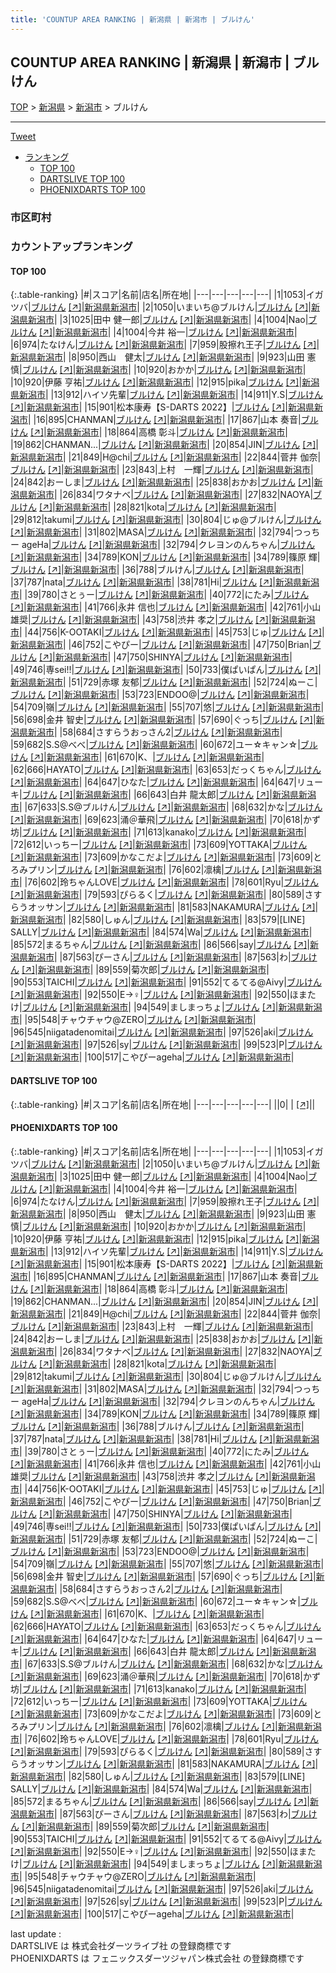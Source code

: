 ```yaml
---
title: 'COUNTUP AREA RANKING | 新潟県 | 新潟市 | ブルけん'
---
```

## COUNTUP AREA RANKING | 新潟県 | 新潟市 | ブルけん

[TOP](/darts/rank/) > [新潟県](/darts/rank/新潟県/) > [新潟市](/darts/rank/新潟県/新潟市/) > ブルけん

___

<a href="https://twitter.com/share?ref_src=twsrc%5Etfw" data-text="COUNTUP AREA RANKING | 新潟県新潟市ブルけん" class="twitter-share-button" data-hashtags="DARTSLIVE,PHOENIXDARTS,darts,ダーツ" data-show-count="false">Tweet</a>

* [ランキング](#カウントアップランキング)
    * [TOP 100](#top-100)
    * [DARTSLIVE TOP 100](#dartslive-top-100)
    * [PHOENIXDARTS TOP 100](#phoenixdarts-top-100)

### 市区町村

<ul>

</ul>

### カウントアップランキング

#### TOP 100



{:.table-ranking}
|#|スコア|名前|店名|所在地|
|---|---|---|---|---|
|1|1053|<span class="rank-name-pd">イガ ツバ</span>|<a href="/darts/rank/shops/77237.html">ブルけん</a> <a href="https://vs.phoenixdarts.com/jp/shop/shopDetailInfo/s_77237?s_seq=77237">[↗]</a>|<a href="/darts/rank/新潟県/新潟市">新潟県新潟市</a>|
|2|1050|<span class="rank-name-pd">いまいち@ブルけん</span>|<a href="/darts/rank/shops/77237.html">ブルけん</a> <a href="https://vs.phoenixdarts.com/jp/shop/shopDetailInfo/s_77237?s_seq=77237">[↗]</a>|<a href="/darts/rank/新潟県/新潟市">新潟県新潟市</a>|
|3|1025|<span class="rank-name-pd">田中 健一郎</span>|<a href="/darts/rank/shops/77237.html">ブルけん</a> <a href="https://vs.phoenixdarts.com/jp/shop/shopDetailInfo/s_77237?s_seq=77237">[↗]</a>|<a href="/darts/rank/新潟県/新潟市">新潟県新潟市</a>|
|4|1004|<span class="rank-name-pd">Nao</span>|<a href="/darts/rank/shops/77237.html">ブルけん</a> <a href="https://vs.phoenixdarts.com/jp/shop/shopDetailInfo/s_77237?s_seq=77237">[↗]</a>|<a href="/darts/rank/新潟県/新潟市">新潟県新潟市</a>|
|4|1004|<span class="rank-name-pd">今井 裕一</span>|<a href="/darts/rank/shops/77237.html">ブルけん</a> <a href="https://vs.phoenixdarts.com/jp/shop/shopDetailInfo/s_77237?s_seq=77237">[↗]</a>|<a href="/darts/rank/新潟県/新潟市">新潟県新潟市</a>|
|6|974|<span class="rank-name-pd">たなけん</span>|<a href="/darts/rank/shops/77237.html">ブルけん</a> <a href="https://vs.phoenixdarts.com/jp/shop/shopDetailInfo/s_77237?s_seq=77237">[↗]</a>|<a href="/darts/rank/新潟県/新潟市">新潟県新潟市</a>|
|7|959|<span class="rank-name-pd">股擦れ王子</span>|<a href="/darts/rank/shops/77237.html">ブルけん</a> <a href="https://vs.phoenixdarts.com/jp/shop/shopDetailInfo/s_77237?s_seq=77237">[↗]</a>|<a href="/darts/rank/新潟県/新潟市">新潟県新潟市</a>|
|8|950|<span class="rank-name-pd">西山　健太</span>|<a href="/darts/rank/shops/77237.html">ブルけん</a> <a href="https://vs.phoenixdarts.com/jp/shop/shopDetailInfo/s_77237?s_seq=77237">[↗]</a>|<a href="/darts/rank/新潟県/新潟市">新潟県新潟市</a>|
|9|923|<span class="rank-name-pd">山田 憲慎</span>|<a href="/darts/rank/shops/77237.html">ブルけん</a> <a href="https://vs.phoenixdarts.com/jp/shop/shopDetailInfo/s_77237?s_seq=77237">[↗]</a>|<a href="/darts/rank/新潟県/新潟市">新潟県新潟市</a>|
|10|920|<span class="rank-name-pd">おかか</span>|<a href="/darts/rank/shops/77237.html">ブルけん</a> <a href="https://vs.phoenixdarts.com/jp/shop/shopDetailInfo/s_77237?s_seq=77237">[↗]</a>|<a href="/darts/rank/新潟県/新潟市">新潟県新潟市</a>|
|10|920|<span class="rank-name-pd">伊藤 亨祐</span>|<a href="/darts/rank/shops/77237.html">ブルけん</a> <a href="https://vs.phoenixdarts.com/jp/shop/shopDetailInfo/s_77237?s_seq=77237">[↗]</a>|<a href="/darts/rank/新潟県/新潟市">新潟県新潟市</a>|
|12|915|<span class="rank-name-pd">pika</span>|<a href="/darts/rank/shops/77237.html">ブルけん</a> <a href="https://vs.phoenixdarts.com/jp/shop/shopDetailInfo/s_77237?s_seq=77237">[↗]</a>|<a href="/darts/rank/新潟県/新潟市">新潟県新潟市</a>|
|13|912|<span class="rank-name-pd">ハイソ先輩</span>|<a href="/darts/rank/shops/77237.html">ブルけん</a> <a href="https://vs.phoenixdarts.com/jp/shop/shopDetailInfo/s_77237?s_seq=77237">[↗]</a>|<a href="/darts/rank/新潟県/新潟市">新潟県新潟市</a>|
|14|911|<span class="rank-name-pd">Y.S</span>|<a href="/darts/rank/shops/77237.html">ブルけん</a> <a href="https://vs.phoenixdarts.com/jp/shop/shopDetailInfo/s_77237?s_seq=77237">[↗]</a>|<a href="/darts/rank/新潟県/新潟市">新潟県新潟市</a>|
|15|901|<span class="rank-name-pd">松本康寿【S-DARTS 2022】</span>|<a href="/darts/rank/shops/77237.html">ブルけん</a> <a href="https://vs.phoenixdarts.com/jp/shop/shopDetailInfo/s_77237?s_seq=77237">[↗]</a>|<a href="/darts/rank/新潟県/新潟市">新潟県新潟市</a>|
|16|895|<span class="rank-name-pd">CHANMAN</span>|<a href="/darts/rank/shops/77237.html">ブルけん</a> <a href="https://vs.phoenixdarts.com/jp/shop/shopDetailInfo/s_77237?s_seq=77237">[↗]</a>|<a href="/darts/rank/新潟県/新潟市">新潟県新潟市</a>|
|17|867|<span class="rank-name-pd"><span class="pro-icon-pd"></span>山本 奏音</span>|<a href="/darts/rank/shops/77237.html">ブルけん</a> <a href="https://vs.phoenixdarts.com/jp/shop/shopDetailInfo/s_77237?s_seq=77237">[↗]</a>|<a href="/darts/rank/新潟県/新潟市">新潟県新潟市</a>|
|18|864|<span class="rank-name-pd"><span class="pro-icon-pd"></span>高橋 彰斗</span>|<a href="/darts/rank/shops/77237.html">ブルけん</a> <a href="https://vs.phoenixdarts.com/jp/shop/shopDetailInfo/s_77237?s_seq=77237">[↗]</a>|<a href="/darts/rank/新潟県/新潟市">新潟県新潟市</a>|
|19|862|<span class="rank-name-pd">CHANMAN...</span>|<a href="/darts/rank/shops/77237.html">ブルけん</a> <a href="https://vs.phoenixdarts.com/jp/shop/shopDetailInfo/s_77237?s_seq=77237">[↗]</a>|<a href="/darts/rank/新潟県/新潟市">新潟県新潟市</a>|
|20|854|<span class="rank-name-pd">JIN</span>|<a href="/darts/rank/shops/77237.html">ブルけん</a> <a href="https://vs.phoenixdarts.com/jp/shop/shopDetailInfo/s_77237?s_seq=77237">[↗]</a>|<a href="/darts/rank/新潟県/新潟市">新潟県新潟市</a>|
|21|849|<span class="rank-name-pd">H@chi</span>|<a href="/darts/rank/shops/77237.html">ブルけん</a> <a href="https://vs.phoenixdarts.com/jp/shop/shopDetailInfo/s_77237?s_seq=77237">[↗]</a>|<a href="/darts/rank/新潟県/新潟市">新潟県新潟市</a>|
|22|844|<span class="rank-name-pd"><span class="pro-icon-pd"></span>菅井 伽奈</span>|<a href="/darts/rank/shops/77237.html">ブルけん</a> <a href="https://vs.phoenixdarts.com/jp/shop/shopDetailInfo/s_77237?s_seq=77237">[↗]</a>|<a href="/darts/rank/新潟県/新潟市">新潟県新潟市</a>|
|23|843|<span class="rank-name-pd">上村　一輝</span>|<a href="/darts/rank/shops/77237.html">ブルけん</a> <a href="https://vs.phoenixdarts.com/jp/shop/shopDetailInfo/s_77237?s_seq=77237">[↗]</a>|<a href="/darts/rank/新潟県/新潟市">新潟県新潟市</a>|
|24|842|<span class="rank-name-pd">おーしま</span>|<a href="/darts/rank/shops/77237.html">ブルけん</a> <a href="https://vs.phoenixdarts.com/jp/shop/shopDetailInfo/s_77237?s_seq=77237">[↗]</a>|<a href="/darts/rank/新潟県/新潟市">新潟県新潟市</a>|
|25|838|<span class="rank-name-pd">おかお</span>|<a href="/darts/rank/shops/77237.html">ブルけん</a> <a href="https://vs.phoenixdarts.com/jp/shop/shopDetailInfo/s_77237?s_seq=77237">[↗]</a>|<a href="/darts/rank/新潟県/新潟市">新潟県新潟市</a>|
|26|834|<span class="rank-name-pd">ワタナベ</span>|<a href="/darts/rank/shops/77237.html">ブルけん</a> <a href="https://vs.phoenixdarts.com/jp/shop/shopDetailInfo/s_77237?s_seq=77237">[↗]</a>|<a href="/darts/rank/新潟県/新潟市">新潟県新潟市</a>|
|27|832|<span class="rank-name-pd">NAOYA</span>|<a href="/darts/rank/shops/77237.html">ブルけん</a> <a href="https://vs.phoenixdarts.com/jp/shop/shopDetailInfo/s_77237?s_seq=77237">[↗]</a>|<a href="/darts/rank/新潟県/新潟市">新潟県新潟市</a>|
|28|821|<span class="rank-name-pd">kota</span>|<a href="/darts/rank/shops/77237.html">ブルけん</a> <a href="https://vs.phoenixdarts.com/jp/shop/shopDetailInfo/s_77237?s_seq=77237">[↗]</a>|<a href="/darts/rank/新潟県/新潟市">新潟県新潟市</a>|
|29|812|<span class="rank-name-pd">takumi</span>|<a href="/darts/rank/shops/77237.html">ブルけん</a> <a href="https://vs.phoenixdarts.com/jp/shop/shopDetailInfo/s_77237?s_seq=77237">[↗]</a>|<a href="/darts/rank/新潟県/新潟市">新潟県新潟市</a>|
|30|804|<span class="rank-name-pd">じゅ@ブルけん</span>|<a href="/darts/rank/shops/77237.html">ブルけん</a> <a href="https://vs.phoenixdarts.com/jp/shop/shopDetailInfo/s_77237?s_seq=77237">[↗]</a>|<a href="/darts/rank/新潟県/新潟市">新潟県新潟市</a>|
|31|802|<span class="rank-name-pd">MASA</span>|<a href="/darts/rank/shops/77237.html">ブルけん</a> <a href="https://vs.phoenixdarts.com/jp/shop/shopDetailInfo/s_77237?s_seq=77237">[↗]</a>|<a href="/darts/rank/新潟県/新潟市">新潟県新潟市</a>|
|32|794|<span class="rank-name-pd">つっちー ageHa</span>|<a href="/darts/rank/shops/77237.html">ブルけん</a> <a href="https://vs.phoenixdarts.com/jp/shop/shopDetailInfo/s_77237?s_seq=77237">[↗]</a>|<a href="/darts/rank/新潟県/新潟市">新潟県新潟市</a>|
|32|794|<span class="rank-name-pd">クレヨンのんちゃん</span>|<a href="/darts/rank/shops/77237.html">ブルけん</a> <a href="https://vs.phoenixdarts.com/jp/shop/shopDetailInfo/s_77237?s_seq=77237">[↗]</a>|<a href="/darts/rank/新潟県/新潟市">新潟県新潟市</a>|
|34|789|<span class="rank-name-pd">KON</span>|<a href="/darts/rank/shops/77237.html">ブルけん</a> <a href="https://vs.phoenixdarts.com/jp/shop/shopDetailInfo/s_77237?s_seq=77237">[↗]</a>|<a href="/darts/rank/新潟県/新潟市">新潟県新潟市</a>|
|34|789|<span class="rank-name-pd"><span class="pro-icon-pd"></span>篠原 輝</span>|<a href="/darts/rank/shops/77237.html">ブルけん</a> <a href="https://vs.phoenixdarts.com/jp/shop/shopDetailInfo/s_77237?s_seq=77237">[↗]</a>|<a href="/darts/rank/新潟県/新潟市">新潟県新潟市</a>|
|36|788|<span class="rank-name-pd">ブルけん</span>|<a href="/darts/rank/shops/77237.html">ブルけん</a> <a href="https://vs.phoenixdarts.com/jp/shop/shopDetailInfo/s_77237?s_seq=77237">[↗]</a>|<a href="/darts/rank/新潟県/新潟市">新潟県新潟市</a>|
|37|787|<span class="rank-name-pd">nata</span>|<a href="/darts/rank/shops/77237.html">ブルけん</a> <a href="https://vs.phoenixdarts.com/jp/shop/shopDetailInfo/s_77237?s_seq=77237">[↗]</a>|<a href="/darts/rank/新潟県/新潟市">新潟県新潟市</a>|
|38|781|<span class="rank-name-pd">Hi</span>|<a href="/darts/rank/shops/77237.html">ブルけん</a> <a href="https://vs.phoenixdarts.com/jp/shop/shopDetailInfo/s_77237?s_seq=77237">[↗]</a>|<a href="/darts/rank/新潟県/新潟市">新潟県新潟市</a>|
|39|780|<span class="rank-name-pd">さとぅー</span>|<a href="/darts/rank/shops/77237.html">ブルけん</a> <a href="https://vs.phoenixdarts.com/jp/shop/shopDetailInfo/s_77237?s_seq=77237">[↗]</a>|<a href="/darts/rank/新潟県/新潟市">新潟県新潟市</a>|
|40|772|<span class="rank-name-pd">にたみ</span>|<a href="/darts/rank/shops/77237.html">ブルけん</a> <a href="https://vs.phoenixdarts.com/jp/shop/shopDetailInfo/s_77237?s_seq=77237">[↗]</a>|<a href="/darts/rank/新潟県/新潟市">新潟県新潟市</a>|
|41|766|<span class="rank-name-pd">永井 信也</span>|<a href="/darts/rank/shops/77237.html">ブルけん</a> <a href="https://vs.phoenixdarts.com/jp/shop/shopDetailInfo/s_77237?s_seq=77237">[↗]</a>|<a href="/darts/rank/新潟県/新潟市">新潟県新潟市</a>|
|42|761|<span class="rank-name-pd">小山 雄奨</span>|<a href="/darts/rank/shops/77237.html">ブルけん</a> <a href="https://vs.phoenixdarts.com/jp/shop/shopDetailInfo/s_77237?s_seq=77237">[↗]</a>|<a href="/darts/rank/新潟県/新潟市">新潟県新潟市</a>|
|43|758|<span class="rank-name-pd"><span class="pro-icon-pd"></span>渋井 孝之</span>|<a href="/darts/rank/shops/77237.html">ブルけん</a> <a href="https://vs.phoenixdarts.com/jp/shop/shopDetailInfo/s_77237?s_seq=77237">[↗]</a>|<a href="/darts/rank/新潟県/新潟市">新潟県新潟市</a>|
|44|756|<span class="rank-name-pd">K-OOTAKI</span>|<a href="/darts/rank/shops/77237.html">ブルけん</a> <a href="https://vs.phoenixdarts.com/jp/shop/shopDetailInfo/s_77237?s_seq=77237">[↗]</a>|<a href="/darts/rank/新潟県/新潟市">新潟県新潟市</a>|
|45|753|<span class="rank-name-pd">じゅ</span>|<a href="/darts/rank/shops/77237.html">ブルけん</a> <a href="https://vs.phoenixdarts.com/jp/shop/shopDetailInfo/s_77237?s_seq=77237">[↗]</a>|<a href="/darts/rank/新潟県/新潟市">新潟県新潟市</a>|
|46|752|<span class="rank-name-pd">こやぴー</span>|<a href="/darts/rank/shops/77237.html">ブルけん</a> <a href="https://vs.phoenixdarts.com/jp/shop/shopDetailInfo/s_77237?s_seq=77237">[↗]</a>|<a href="/darts/rank/新潟県/新潟市">新潟県新潟市</a>|
|47|750|<span class="rank-name-pd">Brian</span>|<a href="/darts/rank/shops/77237.html">ブルけん</a> <a href="https://vs.phoenixdarts.com/jp/shop/shopDetailInfo/s_77237?s_seq=77237">[↗]</a>|<a href="/darts/rank/新潟県/新潟市">新潟県新潟市</a>|
|47|750|<span class="rank-name-pd">SHINYA</span>|<a href="/darts/rank/shops/77237.html">ブルけん</a> <a href="https://vs.phoenixdarts.com/jp/shop/shopDetailInfo/s_77237?s_seq=77237">[↗]</a>|<a href="/darts/rank/新潟県/新潟市">新潟県新潟市</a>|
|49|746|<span class="rank-name-pd">専sei!!</span>|<a href="/darts/rank/shops/77237.html">ブルけん</a> <a href="https://vs.phoenixdarts.com/jp/shop/shopDetailInfo/s_77237?s_seq=77237">[↗]</a>|<a href="/darts/rank/新潟県/新潟市">新潟県新潟市</a>|
|50|733|<span class="rank-name-pd">僕ぱいぱん</span>|<a href="/darts/rank/shops/77237.html">ブルけん</a> <a href="https://vs.phoenixdarts.com/jp/shop/shopDetailInfo/s_77237?s_seq=77237">[↗]</a>|<a href="/darts/rank/新潟県/新潟市">新潟県新潟市</a>|
|51|729|<span class="rank-name-pd">赤塚 友郁</span>|<a href="/darts/rank/shops/77237.html">ブルけん</a> <a href="https://vs.phoenixdarts.com/jp/shop/shopDetailInfo/s_77237?s_seq=77237">[↗]</a>|<a href="/darts/rank/新潟県/新潟市">新潟県新潟市</a>|
|52|724|<span class="rank-name-pd">ぬーこ</span>|<a href="/darts/rank/shops/77237.html">ブルけん</a> <a href="https://vs.phoenixdarts.com/jp/shop/shopDetailInfo/s_77237?s_seq=77237">[↗]</a>|<a href="/darts/rank/新潟県/新潟市">新潟県新潟市</a>|
|53|723|<span class="rank-name-pd">ENDOO@</span>|<a href="/darts/rank/shops/77237.html">ブルけん</a> <a href="https://vs.phoenixdarts.com/jp/shop/shopDetailInfo/s_77237?s_seq=77237">[↗]</a>|<a href="/darts/rank/新潟県/新潟市">新潟県新潟市</a>|
|54|709|<span class="rank-name-pd">嶺</span>|<a href="/darts/rank/shops/77237.html">ブルけん</a> <a href="https://vs.phoenixdarts.com/jp/shop/shopDetailInfo/s_77237?s_seq=77237">[↗]</a>|<a href="/darts/rank/新潟県/新潟市">新潟県新潟市</a>|
|55|707|<span class="rank-name-pd">悠</span>|<a href="/darts/rank/shops/77237.html">ブルけん</a> <a href="https://vs.phoenixdarts.com/jp/shop/shopDetailInfo/s_77237?s_seq=77237">[↗]</a>|<a href="/darts/rank/新潟県/新潟市">新潟県新潟市</a>|
|56|698|<span class="rank-name-pd"><span class="pro-icon-pd"></span>金井 智史</span>|<a href="/darts/rank/shops/77237.html">ブルけん</a> <a href="https://vs.phoenixdarts.com/jp/shop/shopDetailInfo/s_77237?s_seq=77237">[↗]</a>|<a href="/darts/rank/新潟県/新潟市">新潟県新潟市</a>|
|57|690|<span class="rank-name-pd">ぐっち</span>|<a href="/darts/rank/shops/77237.html">ブルけん</a> <a href="https://vs.phoenixdarts.com/jp/shop/shopDetailInfo/s_77237?s_seq=77237">[↗]</a>|<a href="/darts/rank/新潟県/新潟市">新潟県新潟市</a>|
|58|684|<span class="rank-name-pd">さすらうおっさん2</span>|<a href="/darts/rank/shops/77237.html">ブルけん</a> <a href="https://vs.phoenixdarts.com/jp/shop/shopDetailInfo/s_77237?s_seq=77237">[↗]</a>|<a href="/darts/rank/新潟県/新潟市">新潟県新潟市</a>|
|59|682|<span class="rank-name-pd">S.S@べべ</span>|<a href="/darts/rank/shops/77237.html">ブルけん</a> <a href="https://vs.phoenixdarts.com/jp/shop/shopDetailInfo/s_77237?s_seq=77237">[↗]</a>|<a href="/darts/rank/新潟県/新潟市">新潟県新潟市</a>|
|60|672|<span class="rank-name-pd">ユー☆キャン☆</span>|<a href="/darts/rank/shops/77237.html">ブルけん</a> <a href="https://vs.phoenixdarts.com/jp/shop/shopDetailInfo/s_77237?s_seq=77237">[↗]</a>|<a href="/darts/rank/新潟県/新潟市">新潟県新潟市</a>|
|61|670|<span class="rank-name-pd">K、</span>|<a href="/darts/rank/shops/77237.html">ブルけん</a> <a href="https://vs.phoenixdarts.com/jp/shop/shopDetailInfo/s_77237?s_seq=77237">[↗]</a>|<a href="/darts/rank/新潟県/新潟市">新潟県新潟市</a>|
|62|666|<span class="rank-name-pd">HAYATO</span>|<a href="/darts/rank/shops/77237.html">ブルけん</a> <a href="https://vs.phoenixdarts.com/jp/shop/shopDetailInfo/s_77237?s_seq=77237">[↗]</a>|<a href="/darts/rank/新潟県/新潟市">新潟県新潟市</a>|
|63|653|<span class="rank-name-pd">だっくちゃん</span>|<a href="/darts/rank/shops/77237.html">ブルけん</a> <a href="https://vs.phoenixdarts.com/jp/shop/shopDetailInfo/s_77237?s_seq=77237">[↗]</a>|<a href="/darts/rank/新潟県/新潟市">新潟県新潟市</a>|
|64|647|<span class="rank-name-pd">ひなた</span>|<a href="/darts/rank/shops/77237.html">ブルけん</a> <a href="https://vs.phoenixdarts.com/jp/shop/shopDetailInfo/s_77237?s_seq=77237">[↗]</a>|<a href="/darts/rank/新潟県/新潟市">新潟県新潟市</a>|
|64|647|<span class="rank-name-pd">リューキ</span>|<a href="/darts/rank/shops/77237.html">ブルけん</a> <a href="https://vs.phoenixdarts.com/jp/shop/shopDetailInfo/s_77237?s_seq=77237">[↗]</a>|<a href="/darts/rank/新潟県/新潟市">新潟県新潟市</a>|
|66|643|<span class="rank-name-pd">白井 龍太郎</span>|<a href="/darts/rank/shops/77237.html">ブルけん</a> <a href="https://vs.phoenixdarts.com/jp/shop/shopDetailInfo/s_77237?s_seq=77237">[↗]</a>|<a href="/darts/rank/新潟県/新潟市">新潟県新潟市</a>|
|67|633|<span class="rank-name-pd">S.S@ブルけん</span>|<a href="/darts/rank/shops/77237.html">ブルけん</a> <a href="https://vs.phoenixdarts.com/jp/shop/shopDetailInfo/s_77237?s_seq=77237">[↗]</a>|<a href="/darts/rank/新潟県/新潟市">新潟県新潟市</a>|
|68|632|<span class="rank-name-pd">かな</span>|<a href="/darts/rank/shops/77237.html">ブルけん</a> <a href="https://vs.phoenixdarts.com/jp/shop/shopDetailInfo/s_77237?s_seq=77237">[↗]</a>|<a href="/darts/rank/新潟県/新潟市">新潟県新潟市</a>|
|69|623|<span class="rank-name-pd">涌＠華飛</span>|<a href="/darts/rank/shops/77237.html">ブルけん</a> <a href="https://vs.phoenixdarts.com/jp/shop/shopDetailInfo/s_77237?s_seq=77237">[↗]</a>|<a href="/darts/rank/新潟県/新潟市">新潟県新潟市</a>|
|70|618|<span class="rank-name-pd">かず坊</span>|<a href="/darts/rank/shops/77237.html">ブルけん</a> <a href="https://vs.phoenixdarts.com/jp/shop/shopDetailInfo/s_77237?s_seq=77237">[↗]</a>|<a href="/darts/rank/新潟県/新潟市">新潟県新潟市</a>|
|71|613|<span class="rank-name-pd">kanako</span>|<a href="/darts/rank/shops/77237.html">ブルけん</a> <a href="https://vs.phoenixdarts.com/jp/shop/shopDetailInfo/s_77237?s_seq=77237">[↗]</a>|<a href="/darts/rank/新潟県/新潟市">新潟県新潟市</a>|
|72|612|<span class="rank-name-pd">いっちー</span>|<a href="/darts/rank/shops/77237.html">ブルけん</a> <a href="https://vs.phoenixdarts.com/jp/shop/shopDetailInfo/s_77237?s_seq=77237">[↗]</a>|<a href="/darts/rank/新潟県/新潟市">新潟県新潟市</a>|
|73|609|<span class="rank-name-pd">YOTTAKA</span>|<a href="/darts/rank/shops/77237.html">ブルけん</a> <a href="https://vs.phoenixdarts.com/jp/shop/shopDetailInfo/s_77237?s_seq=77237">[↗]</a>|<a href="/darts/rank/新潟県/新潟市">新潟県新潟市</a>|
|73|609|<span class="rank-name-pd">かなこだよ</span>|<a href="/darts/rank/shops/77237.html">ブルけん</a> <a href="https://vs.phoenixdarts.com/jp/shop/shopDetailInfo/s_77237?s_seq=77237">[↗]</a>|<a href="/darts/rank/新潟県/新潟市">新潟県新潟市</a>|
|73|609|<span class="rank-name-pd">とろみプリン</span>|<a href="/darts/rank/shops/77237.html">ブルけん</a> <a href="https://vs.phoenixdarts.com/jp/shop/shopDetailInfo/s_77237?s_seq=77237">[↗]</a>|<a href="/darts/rank/新潟県/新潟市">新潟県新潟市</a>|
|76|602|<span class="rank-name-pd">凛檎</span>|<a href="/darts/rank/shops/77237.html">ブルけん</a> <a href="https://vs.phoenixdarts.com/jp/shop/shopDetailInfo/s_77237?s_seq=77237">[↗]</a>|<a href="/darts/rank/新潟県/新潟市">新潟県新潟市</a>|
|76|602|<span class="rank-name-pd">玲ちゃんLOVE</span>|<a href="/darts/rank/shops/77237.html">ブルけん</a> <a href="https://vs.phoenixdarts.com/jp/shop/shopDetailInfo/s_77237?s_seq=77237">[↗]</a>|<a href="/darts/rank/新潟県/新潟市">新潟県新潟市</a>|
|78|601|<span class="rank-name-pd">Ryu</span>|<a href="/darts/rank/shops/77237.html">ブルけん</a> <a href="https://vs.phoenixdarts.com/jp/shop/shopDetailInfo/s_77237?s_seq=77237">[↗]</a>|<a href="/darts/rank/新潟県/新潟市">新潟県新潟市</a>|
|79|593|<span class="rank-name-pd">ぴらるく</span>|<a href="/darts/rank/shops/77237.html">ブルけん</a> <a href="https://vs.phoenixdarts.com/jp/shop/shopDetailInfo/s_77237?s_seq=77237">[↗]</a>|<a href="/darts/rank/新潟県/新潟市">新潟県新潟市</a>|
|80|589|<span class="rank-name-pd">さすらうオッサン</span>|<a href="/darts/rank/shops/77237.html">ブルけん</a> <a href="https://vs.phoenixdarts.com/jp/shop/shopDetailInfo/s_77237?s_seq=77237">[↗]</a>|<a href="/darts/rank/新潟県/新潟市">新潟県新潟市</a>|
|81|583|<span class="rank-name-pd">NAKAMURA</span>|<a href="/darts/rank/shops/77237.html">ブルけん</a> <a href="https://vs.phoenixdarts.com/jp/shop/shopDetailInfo/s_77237?s_seq=77237">[↗]</a>|<a href="/darts/rank/新潟県/新潟市">新潟県新潟市</a>|
|82|580|<span class="rank-name-pd">しゅん</span>|<a href="/darts/rank/shops/77237.html">ブルけん</a> <a href="https://vs.phoenixdarts.com/jp/shop/shopDetailInfo/s_77237?s_seq=77237">[↗]</a>|<a href="/darts/rank/新潟県/新潟市">新潟県新潟市</a>|
|83|579|<span class="rank-name-pd">[LINE] SALLY</span>|<a href="/darts/rank/shops/77237.html">ブルけん</a> <a href="https://vs.phoenixdarts.com/jp/shop/shopDetailInfo/s_77237?s_seq=77237">[↗]</a>|<a href="/darts/rank/新潟県/新潟市">新潟県新潟市</a>|
|84|574|<span class="rank-name-pd">Wa</span>|<a href="/darts/rank/shops/77237.html">ブルけん</a> <a href="https://vs.phoenixdarts.com/jp/shop/shopDetailInfo/s_77237?s_seq=77237">[↗]</a>|<a href="/darts/rank/新潟県/新潟市">新潟県新潟市</a>|
|85|572|<span class="rank-name-pd">まるちゃん</span>|<a href="/darts/rank/shops/77237.html">ブルけん</a> <a href="https://vs.phoenixdarts.com/jp/shop/shopDetailInfo/s_77237?s_seq=77237">[↗]</a>|<a href="/darts/rank/新潟県/新潟市">新潟県新潟市</a>|
|86|566|<span class="rank-name-pd">say</span>|<a href="/darts/rank/shops/77237.html">ブルけん</a> <a href="https://vs.phoenixdarts.com/jp/shop/shopDetailInfo/s_77237?s_seq=77237">[↗]</a>|<a href="/darts/rank/新潟県/新潟市">新潟県新潟市</a>|
|87|563|<span class="rank-name-pd">ぴーさん</span>|<a href="/darts/rank/shops/77237.html">ブルけん</a> <a href="https://vs.phoenixdarts.com/jp/shop/shopDetailInfo/s_77237?s_seq=77237">[↗]</a>|<a href="/darts/rank/新潟県/新潟市">新潟県新潟市</a>|
|87|563|<span class="rank-name-pd">わ</span>|<a href="/darts/rank/shops/77237.html">ブルけん</a> <a href="https://vs.phoenixdarts.com/jp/shop/shopDetailInfo/s_77237?s_seq=77237">[↗]</a>|<a href="/darts/rank/新潟県/新潟市">新潟県新潟市</a>|
|89|559|<span class="rank-name-pd">菊次郎</span>|<a href="/darts/rank/shops/77237.html">ブルけん</a> <a href="https://vs.phoenixdarts.com/jp/shop/shopDetailInfo/s_77237?s_seq=77237">[↗]</a>|<a href="/darts/rank/新潟県/新潟市">新潟県新潟市</a>|
|90|553|<span class="rank-name-pd">TAICHI</span>|<a href="/darts/rank/shops/77237.html">ブルけん</a> <a href="https://vs.phoenixdarts.com/jp/shop/shopDetailInfo/s_77237?s_seq=77237">[↗]</a>|<a href="/darts/rank/新潟県/新潟市">新潟県新潟市</a>|
|91|552|<span class="rank-name-pd">てるてる@Aivy</span>|<a href="/darts/rank/shops/77237.html">ブルけん</a> <a href="https://vs.phoenixdarts.com/jp/shop/shopDetailInfo/s_77237?s_seq=77237">[↗]</a>|<a href="/darts/rank/新潟県/新潟市">新潟県新潟市</a>|
|92|550|<span class="rank-name-pd">E→♀</span>|<a href="/darts/rank/shops/77237.html">ブルけん</a> <a href="https://vs.phoenixdarts.com/jp/shop/shopDetailInfo/s_77237?s_seq=77237">[↗]</a>|<a href="/darts/rank/新潟県/新潟市">新潟県新潟市</a>|
|92|550|<span class="rank-name-pd">ほまたけ</span>|<a href="/darts/rank/shops/77237.html">ブルけん</a> <a href="https://vs.phoenixdarts.com/jp/shop/shopDetailInfo/s_77237?s_seq=77237">[↗]</a>|<a href="/darts/rank/新潟県/新潟市">新潟県新潟市</a>|
|94|549|<span class="rank-name-pd">ましまっちょ</span>|<a href="/darts/rank/shops/77237.html">ブルけん</a> <a href="https://vs.phoenixdarts.com/jp/shop/shopDetailInfo/s_77237?s_seq=77237">[↗]</a>|<a href="/darts/rank/新潟県/新潟市">新潟県新潟市</a>|
|95|548|<span class="rank-name-pd">チャウチャウ@ZERO</span>|<a href="/darts/rank/shops/77237.html">ブルけん</a> <a href="https://vs.phoenixdarts.com/jp/shop/shopDetailInfo/s_77237?s_seq=77237">[↗]</a>|<a href="/darts/rank/新潟県/新潟市">新潟県新潟市</a>|
|96|545|<span class="rank-name-pd">niigatadenomitai</span>|<a href="/darts/rank/shops/77237.html">ブルけん</a> <a href="https://vs.phoenixdarts.com/jp/shop/shopDetailInfo/s_77237?s_seq=77237">[↗]</a>|<a href="/darts/rank/新潟県/新潟市">新潟県新潟市</a>|
|97|526|<span class="rank-name-pd">aki</span>|<a href="/darts/rank/shops/77237.html">ブルけん</a> <a href="https://vs.phoenixdarts.com/jp/shop/shopDetailInfo/s_77237?s_seq=77237">[↗]</a>|<a href="/darts/rank/新潟県/新潟市">新潟県新潟市</a>|
|97|526|<span class="rank-name-pd">sy</span>|<a href="/darts/rank/shops/77237.html">ブルけん</a> <a href="https://vs.phoenixdarts.com/jp/shop/shopDetailInfo/s_77237?s_seq=77237">[↗]</a>|<a href="/darts/rank/新潟県/新潟市">新潟県新潟市</a>|
|99|523|<span class="rank-name-pd">P</span>|<a href="/darts/rank/shops/77237.html">ブルけん</a> <a href="https://vs.phoenixdarts.com/jp/shop/shopDetailInfo/s_77237?s_seq=77237">[↗]</a>|<a href="/darts/rank/新潟県/新潟市">新潟県新潟市</a>|
|100|517|<span class="rank-name-pd">こやぴーageha</span>|<a href="/darts/rank/shops/77237.html">ブルけん</a> <a href="https://vs.phoenixdarts.com/jp/shop/shopDetailInfo/s_77237?s_seq=77237">[↗]</a>|<a href="/darts/rank/新潟県/新潟市">新潟県新潟市</a>|


#### DARTSLIVE TOP 100



{:.table-ranking}
|#|スコア|名前|店名|所在地|
|---|---|---|---|---|
||0|<span class="rank-name-dl"> </span>|<a href="/darts/rank/shops/.html"></a> <a href="">[↗]</a>|<a href="/darts/rank//"></a>|


#### PHOENIXDARTS TOP 100



{:.table-ranking}
|#|スコア|名前|店名|所在地|
|---|---|---|---|---|
|1|1053|<span class="rank-name-pd">イガ ツバ</span>|<a href="/darts/rank/shops/77237.html">ブルけん</a> <a href="https://vs.phoenixdarts.com/jp/shop/shopDetailInfo/s_77237?s_seq=77237">[↗]</a>|<a href="/darts/rank/新潟県/新潟市">新潟県新潟市</a>|
|2|1050|<span class="rank-name-pd">いまいち@ブルけん</span>|<a href="/darts/rank/shops/77237.html">ブルけん</a> <a href="https://vs.phoenixdarts.com/jp/shop/shopDetailInfo/s_77237?s_seq=77237">[↗]</a>|<a href="/darts/rank/新潟県/新潟市">新潟県新潟市</a>|
|3|1025|<span class="rank-name-pd">田中 健一郎</span>|<a href="/darts/rank/shops/77237.html">ブルけん</a> <a href="https://vs.phoenixdarts.com/jp/shop/shopDetailInfo/s_77237?s_seq=77237">[↗]</a>|<a href="/darts/rank/新潟県/新潟市">新潟県新潟市</a>|
|4|1004|<span class="rank-name-pd">Nao</span>|<a href="/darts/rank/shops/77237.html">ブルけん</a> <a href="https://vs.phoenixdarts.com/jp/shop/shopDetailInfo/s_77237?s_seq=77237">[↗]</a>|<a href="/darts/rank/新潟県/新潟市">新潟県新潟市</a>|
|4|1004|<span class="rank-name-pd">今井 裕一</span>|<a href="/darts/rank/shops/77237.html">ブルけん</a> <a href="https://vs.phoenixdarts.com/jp/shop/shopDetailInfo/s_77237?s_seq=77237">[↗]</a>|<a href="/darts/rank/新潟県/新潟市">新潟県新潟市</a>|
|6|974|<span class="rank-name-pd">たなけん</span>|<a href="/darts/rank/shops/77237.html">ブルけん</a> <a href="https://vs.phoenixdarts.com/jp/shop/shopDetailInfo/s_77237?s_seq=77237">[↗]</a>|<a href="/darts/rank/新潟県/新潟市">新潟県新潟市</a>|
|7|959|<span class="rank-name-pd">股擦れ王子</span>|<a href="/darts/rank/shops/77237.html">ブルけん</a> <a href="https://vs.phoenixdarts.com/jp/shop/shopDetailInfo/s_77237?s_seq=77237">[↗]</a>|<a href="/darts/rank/新潟県/新潟市">新潟県新潟市</a>|
|8|950|<span class="rank-name-pd">西山　健太</span>|<a href="/darts/rank/shops/77237.html">ブルけん</a> <a href="https://vs.phoenixdarts.com/jp/shop/shopDetailInfo/s_77237?s_seq=77237">[↗]</a>|<a href="/darts/rank/新潟県/新潟市">新潟県新潟市</a>|
|9|923|<span class="rank-name-pd">山田 憲慎</span>|<a href="/darts/rank/shops/77237.html">ブルけん</a> <a href="https://vs.phoenixdarts.com/jp/shop/shopDetailInfo/s_77237?s_seq=77237">[↗]</a>|<a href="/darts/rank/新潟県/新潟市">新潟県新潟市</a>|
|10|920|<span class="rank-name-pd">おかか</span>|<a href="/darts/rank/shops/77237.html">ブルけん</a> <a href="https://vs.phoenixdarts.com/jp/shop/shopDetailInfo/s_77237?s_seq=77237">[↗]</a>|<a href="/darts/rank/新潟県/新潟市">新潟県新潟市</a>|
|10|920|<span class="rank-name-pd">伊藤 亨祐</span>|<a href="/darts/rank/shops/77237.html">ブルけん</a> <a href="https://vs.phoenixdarts.com/jp/shop/shopDetailInfo/s_77237?s_seq=77237">[↗]</a>|<a href="/darts/rank/新潟県/新潟市">新潟県新潟市</a>|
|12|915|<span class="rank-name-pd">pika</span>|<a href="/darts/rank/shops/77237.html">ブルけん</a> <a href="https://vs.phoenixdarts.com/jp/shop/shopDetailInfo/s_77237?s_seq=77237">[↗]</a>|<a href="/darts/rank/新潟県/新潟市">新潟県新潟市</a>|
|13|912|<span class="rank-name-pd">ハイソ先輩</span>|<a href="/darts/rank/shops/77237.html">ブルけん</a> <a href="https://vs.phoenixdarts.com/jp/shop/shopDetailInfo/s_77237?s_seq=77237">[↗]</a>|<a href="/darts/rank/新潟県/新潟市">新潟県新潟市</a>|
|14|911|<span class="rank-name-pd">Y.S</span>|<a href="/darts/rank/shops/77237.html">ブルけん</a> <a href="https://vs.phoenixdarts.com/jp/shop/shopDetailInfo/s_77237?s_seq=77237">[↗]</a>|<a href="/darts/rank/新潟県/新潟市">新潟県新潟市</a>|
|15|901|<span class="rank-name-pd">松本康寿【S-DARTS 2022】</span>|<a href="/darts/rank/shops/77237.html">ブルけん</a> <a href="https://vs.phoenixdarts.com/jp/shop/shopDetailInfo/s_77237?s_seq=77237">[↗]</a>|<a href="/darts/rank/新潟県/新潟市">新潟県新潟市</a>|
|16|895|<span class="rank-name-pd">CHANMAN</span>|<a href="/darts/rank/shops/77237.html">ブルけん</a> <a href="https://vs.phoenixdarts.com/jp/shop/shopDetailInfo/s_77237?s_seq=77237">[↗]</a>|<a href="/darts/rank/新潟県/新潟市">新潟県新潟市</a>|
|17|867|<span class="rank-name-pd"><span class="pro-icon-pd"></span>山本 奏音</span>|<a href="/darts/rank/shops/77237.html">ブルけん</a> <a href="https://vs.phoenixdarts.com/jp/shop/shopDetailInfo/s_77237?s_seq=77237">[↗]</a>|<a href="/darts/rank/新潟県/新潟市">新潟県新潟市</a>|
|18|864|<span class="rank-name-pd"><span class="pro-icon-pd"></span>高橋 彰斗</span>|<a href="/darts/rank/shops/77237.html">ブルけん</a> <a href="https://vs.phoenixdarts.com/jp/shop/shopDetailInfo/s_77237?s_seq=77237">[↗]</a>|<a href="/darts/rank/新潟県/新潟市">新潟県新潟市</a>|
|19|862|<span class="rank-name-pd">CHANMAN...</span>|<a href="/darts/rank/shops/77237.html">ブルけん</a> <a href="https://vs.phoenixdarts.com/jp/shop/shopDetailInfo/s_77237?s_seq=77237">[↗]</a>|<a href="/darts/rank/新潟県/新潟市">新潟県新潟市</a>|
|20|854|<span class="rank-name-pd">JIN</span>|<a href="/darts/rank/shops/77237.html">ブルけん</a> <a href="https://vs.phoenixdarts.com/jp/shop/shopDetailInfo/s_77237?s_seq=77237">[↗]</a>|<a href="/darts/rank/新潟県/新潟市">新潟県新潟市</a>|
|21|849|<span class="rank-name-pd">H@chi</span>|<a href="/darts/rank/shops/77237.html">ブルけん</a> <a href="https://vs.phoenixdarts.com/jp/shop/shopDetailInfo/s_77237?s_seq=77237">[↗]</a>|<a href="/darts/rank/新潟県/新潟市">新潟県新潟市</a>|
|22|844|<span class="rank-name-pd"><span class="pro-icon-pd"></span>菅井 伽奈</span>|<a href="/darts/rank/shops/77237.html">ブルけん</a> <a href="https://vs.phoenixdarts.com/jp/shop/shopDetailInfo/s_77237?s_seq=77237">[↗]</a>|<a href="/darts/rank/新潟県/新潟市">新潟県新潟市</a>|
|23|843|<span class="rank-name-pd">上村　一輝</span>|<a href="/darts/rank/shops/77237.html">ブルけん</a> <a href="https://vs.phoenixdarts.com/jp/shop/shopDetailInfo/s_77237?s_seq=77237">[↗]</a>|<a href="/darts/rank/新潟県/新潟市">新潟県新潟市</a>|
|24|842|<span class="rank-name-pd">おーしま</span>|<a href="/darts/rank/shops/77237.html">ブルけん</a> <a href="https://vs.phoenixdarts.com/jp/shop/shopDetailInfo/s_77237?s_seq=77237">[↗]</a>|<a href="/darts/rank/新潟県/新潟市">新潟県新潟市</a>|
|25|838|<span class="rank-name-pd">おかお</span>|<a href="/darts/rank/shops/77237.html">ブルけん</a> <a href="https://vs.phoenixdarts.com/jp/shop/shopDetailInfo/s_77237?s_seq=77237">[↗]</a>|<a href="/darts/rank/新潟県/新潟市">新潟県新潟市</a>|
|26|834|<span class="rank-name-pd">ワタナベ</span>|<a href="/darts/rank/shops/77237.html">ブルけん</a> <a href="https://vs.phoenixdarts.com/jp/shop/shopDetailInfo/s_77237?s_seq=77237">[↗]</a>|<a href="/darts/rank/新潟県/新潟市">新潟県新潟市</a>|
|27|832|<span class="rank-name-pd">NAOYA</span>|<a href="/darts/rank/shops/77237.html">ブルけん</a> <a href="https://vs.phoenixdarts.com/jp/shop/shopDetailInfo/s_77237?s_seq=77237">[↗]</a>|<a href="/darts/rank/新潟県/新潟市">新潟県新潟市</a>|
|28|821|<span class="rank-name-pd">kota</span>|<a href="/darts/rank/shops/77237.html">ブルけん</a> <a href="https://vs.phoenixdarts.com/jp/shop/shopDetailInfo/s_77237?s_seq=77237">[↗]</a>|<a href="/darts/rank/新潟県/新潟市">新潟県新潟市</a>|
|29|812|<span class="rank-name-pd">takumi</span>|<a href="/darts/rank/shops/77237.html">ブルけん</a> <a href="https://vs.phoenixdarts.com/jp/shop/shopDetailInfo/s_77237?s_seq=77237">[↗]</a>|<a href="/darts/rank/新潟県/新潟市">新潟県新潟市</a>|
|30|804|<span class="rank-name-pd">じゅ@ブルけん</span>|<a href="/darts/rank/shops/77237.html">ブルけん</a> <a href="https://vs.phoenixdarts.com/jp/shop/shopDetailInfo/s_77237?s_seq=77237">[↗]</a>|<a href="/darts/rank/新潟県/新潟市">新潟県新潟市</a>|
|31|802|<span class="rank-name-pd">MASA</span>|<a href="/darts/rank/shops/77237.html">ブルけん</a> <a href="https://vs.phoenixdarts.com/jp/shop/shopDetailInfo/s_77237?s_seq=77237">[↗]</a>|<a href="/darts/rank/新潟県/新潟市">新潟県新潟市</a>|
|32|794|<span class="rank-name-pd">つっちー ageHa</span>|<a href="/darts/rank/shops/77237.html">ブルけん</a> <a href="https://vs.phoenixdarts.com/jp/shop/shopDetailInfo/s_77237?s_seq=77237">[↗]</a>|<a href="/darts/rank/新潟県/新潟市">新潟県新潟市</a>|
|32|794|<span class="rank-name-pd">クレヨンのんちゃん</span>|<a href="/darts/rank/shops/77237.html">ブルけん</a> <a href="https://vs.phoenixdarts.com/jp/shop/shopDetailInfo/s_77237?s_seq=77237">[↗]</a>|<a href="/darts/rank/新潟県/新潟市">新潟県新潟市</a>|
|34|789|<span class="rank-name-pd">KON</span>|<a href="/darts/rank/shops/77237.html">ブルけん</a> <a href="https://vs.phoenixdarts.com/jp/shop/shopDetailInfo/s_77237?s_seq=77237">[↗]</a>|<a href="/darts/rank/新潟県/新潟市">新潟県新潟市</a>|
|34|789|<span class="rank-name-pd"><span class="pro-icon-pd"></span>篠原 輝</span>|<a href="/darts/rank/shops/77237.html">ブルけん</a> <a href="https://vs.phoenixdarts.com/jp/shop/shopDetailInfo/s_77237?s_seq=77237">[↗]</a>|<a href="/darts/rank/新潟県/新潟市">新潟県新潟市</a>|
|36|788|<span class="rank-name-pd">ブルけん</span>|<a href="/darts/rank/shops/77237.html">ブルけん</a> <a href="https://vs.phoenixdarts.com/jp/shop/shopDetailInfo/s_77237?s_seq=77237">[↗]</a>|<a href="/darts/rank/新潟県/新潟市">新潟県新潟市</a>|
|37|787|<span class="rank-name-pd">nata</span>|<a href="/darts/rank/shops/77237.html">ブルけん</a> <a href="https://vs.phoenixdarts.com/jp/shop/shopDetailInfo/s_77237?s_seq=77237">[↗]</a>|<a href="/darts/rank/新潟県/新潟市">新潟県新潟市</a>|
|38|781|<span class="rank-name-pd">Hi</span>|<a href="/darts/rank/shops/77237.html">ブルけん</a> <a href="https://vs.phoenixdarts.com/jp/shop/shopDetailInfo/s_77237?s_seq=77237">[↗]</a>|<a href="/darts/rank/新潟県/新潟市">新潟県新潟市</a>|
|39|780|<span class="rank-name-pd">さとぅー</span>|<a href="/darts/rank/shops/77237.html">ブルけん</a> <a href="https://vs.phoenixdarts.com/jp/shop/shopDetailInfo/s_77237?s_seq=77237">[↗]</a>|<a href="/darts/rank/新潟県/新潟市">新潟県新潟市</a>|
|40|772|<span class="rank-name-pd">にたみ</span>|<a href="/darts/rank/shops/77237.html">ブルけん</a> <a href="https://vs.phoenixdarts.com/jp/shop/shopDetailInfo/s_77237?s_seq=77237">[↗]</a>|<a href="/darts/rank/新潟県/新潟市">新潟県新潟市</a>|
|41|766|<span class="rank-name-pd">永井 信也</span>|<a href="/darts/rank/shops/77237.html">ブルけん</a> <a href="https://vs.phoenixdarts.com/jp/shop/shopDetailInfo/s_77237?s_seq=77237">[↗]</a>|<a href="/darts/rank/新潟県/新潟市">新潟県新潟市</a>|
|42|761|<span class="rank-name-pd">小山 雄奨</span>|<a href="/darts/rank/shops/77237.html">ブルけん</a> <a href="https://vs.phoenixdarts.com/jp/shop/shopDetailInfo/s_77237?s_seq=77237">[↗]</a>|<a href="/darts/rank/新潟県/新潟市">新潟県新潟市</a>|
|43|758|<span class="rank-name-pd"><span class="pro-icon-pd"></span>渋井 孝之</span>|<a href="/darts/rank/shops/77237.html">ブルけん</a> <a href="https://vs.phoenixdarts.com/jp/shop/shopDetailInfo/s_77237?s_seq=77237">[↗]</a>|<a href="/darts/rank/新潟県/新潟市">新潟県新潟市</a>|
|44|756|<span class="rank-name-pd">K-OOTAKI</span>|<a href="/darts/rank/shops/77237.html">ブルけん</a> <a href="https://vs.phoenixdarts.com/jp/shop/shopDetailInfo/s_77237?s_seq=77237">[↗]</a>|<a href="/darts/rank/新潟県/新潟市">新潟県新潟市</a>|
|45|753|<span class="rank-name-pd">じゅ</span>|<a href="/darts/rank/shops/77237.html">ブルけん</a> <a href="https://vs.phoenixdarts.com/jp/shop/shopDetailInfo/s_77237?s_seq=77237">[↗]</a>|<a href="/darts/rank/新潟県/新潟市">新潟県新潟市</a>|
|46|752|<span class="rank-name-pd">こやぴー</span>|<a href="/darts/rank/shops/77237.html">ブルけん</a> <a href="https://vs.phoenixdarts.com/jp/shop/shopDetailInfo/s_77237?s_seq=77237">[↗]</a>|<a href="/darts/rank/新潟県/新潟市">新潟県新潟市</a>|
|47|750|<span class="rank-name-pd">Brian</span>|<a href="/darts/rank/shops/77237.html">ブルけん</a> <a href="https://vs.phoenixdarts.com/jp/shop/shopDetailInfo/s_77237?s_seq=77237">[↗]</a>|<a href="/darts/rank/新潟県/新潟市">新潟県新潟市</a>|
|47|750|<span class="rank-name-pd">SHINYA</span>|<a href="/darts/rank/shops/77237.html">ブルけん</a> <a href="https://vs.phoenixdarts.com/jp/shop/shopDetailInfo/s_77237?s_seq=77237">[↗]</a>|<a href="/darts/rank/新潟県/新潟市">新潟県新潟市</a>|
|49|746|<span class="rank-name-pd">専sei!!</span>|<a href="/darts/rank/shops/77237.html">ブルけん</a> <a href="https://vs.phoenixdarts.com/jp/shop/shopDetailInfo/s_77237?s_seq=77237">[↗]</a>|<a href="/darts/rank/新潟県/新潟市">新潟県新潟市</a>|
|50|733|<span class="rank-name-pd">僕ぱいぱん</span>|<a href="/darts/rank/shops/77237.html">ブルけん</a> <a href="https://vs.phoenixdarts.com/jp/shop/shopDetailInfo/s_77237?s_seq=77237">[↗]</a>|<a href="/darts/rank/新潟県/新潟市">新潟県新潟市</a>|
|51|729|<span class="rank-name-pd">赤塚 友郁</span>|<a href="/darts/rank/shops/77237.html">ブルけん</a> <a href="https://vs.phoenixdarts.com/jp/shop/shopDetailInfo/s_77237?s_seq=77237">[↗]</a>|<a href="/darts/rank/新潟県/新潟市">新潟県新潟市</a>|
|52|724|<span class="rank-name-pd">ぬーこ</span>|<a href="/darts/rank/shops/77237.html">ブルけん</a> <a href="https://vs.phoenixdarts.com/jp/shop/shopDetailInfo/s_77237?s_seq=77237">[↗]</a>|<a href="/darts/rank/新潟県/新潟市">新潟県新潟市</a>|
|53|723|<span class="rank-name-pd">ENDOO@</span>|<a href="/darts/rank/shops/77237.html">ブルけん</a> <a href="https://vs.phoenixdarts.com/jp/shop/shopDetailInfo/s_77237?s_seq=77237">[↗]</a>|<a href="/darts/rank/新潟県/新潟市">新潟県新潟市</a>|
|54|709|<span class="rank-name-pd">嶺</span>|<a href="/darts/rank/shops/77237.html">ブルけん</a> <a href="https://vs.phoenixdarts.com/jp/shop/shopDetailInfo/s_77237?s_seq=77237">[↗]</a>|<a href="/darts/rank/新潟県/新潟市">新潟県新潟市</a>|
|55|707|<span class="rank-name-pd">悠</span>|<a href="/darts/rank/shops/77237.html">ブルけん</a> <a href="https://vs.phoenixdarts.com/jp/shop/shopDetailInfo/s_77237?s_seq=77237">[↗]</a>|<a href="/darts/rank/新潟県/新潟市">新潟県新潟市</a>|
|56|698|<span class="rank-name-pd"><span class="pro-icon-pd"></span>金井 智史</span>|<a href="/darts/rank/shops/77237.html">ブルけん</a> <a href="https://vs.phoenixdarts.com/jp/shop/shopDetailInfo/s_77237?s_seq=77237">[↗]</a>|<a href="/darts/rank/新潟県/新潟市">新潟県新潟市</a>|
|57|690|<span class="rank-name-pd">ぐっち</span>|<a href="/darts/rank/shops/77237.html">ブルけん</a> <a href="https://vs.phoenixdarts.com/jp/shop/shopDetailInfo/s_77237?s_seq=77237">[↗]</a>|<a href="/darts/rank/新潟県/新潟市">新潟県新潟市</a>|
|58|684|<span class="rank-name-pd">さすらうおっさん2</span>|<a href="/darts/rank/shops/77237.html">ブルけん</a> <a href="https://vs.phoenixdarts.com/jp/shop/shopDetailInfo/s_77237?s_seq=77237">[↗]</a>|<a href="/darts/rank/新潟県/新潟市">新潟県新潟市</a>|
|59|682|<span class="rank-name-pd">S.S@べべ</span>|<a href="/darts/rank/shops/77237.html">ブルけん</a> <a href="https://vs.phoenixdarts.com/jp/shop/shopDetailInfo/s_77237?s_seq=77237">[↗]</a>|<a href="/darts/rank/新潟県/新潟市">新潟県新潟市</a>|
|60|672|<span class="rank-name-pd">ユー☆キャン☆</span>|<a href="/darts/rank/shops/77237.html">ブルけん</a> <a href="https://vs.phoenixdarts.com/jp/shop/shopDetailInfo/s_77237?s_seq=77237">[↗]</a>|<a href="/darts/rank/新潟県/新潟市">新潟県新潟市</a>|
|61|670|<span class="rank-name-pd">K、</span>|<a href="/darts/rank/shops/77237.html">ブルけん</a> <a href="https://vs.phoenixdarts.com/jp/shop/shopDetailInfo/s_77237?s_seq=77237">[↗]</a>|<a href="/darts/rank/新潟県/新潟市">新潟県新潟市</a>|
|62|666|<span class="rank-name-pd">HAYATO</span>|<a href="/darts/rank/shops/77237.html">ブルけん</a> <a href="https://vs.phoenixdarts.com/jp/shop/shopDetailInfo/s_77237?s_seq=77237">[↗]</a>|<a href="/darts/rank/新潟県/新潟市">新潟県新潟市</a>|
|63|653|<span class="rank-name-pd">だっくちゃん</span>|<a href="/darts/rank/shops/77237.html">ブルけん</a> <a href="https://vs.phoenixdarts.com/jp/shop/shopDetailInfo/s_77237?s_seq=77237">[↗]</a>|<a href="/darts/rank/新潟県/新潟市">新潟県新潟市</a>|
|64|647|<span class="rank-name-pd">ひなた</span>|<a href="/darts/rank/shops/77237.html">ブルけん</a> <a href="https://vs.phoenixdarts.com/jp/shop/shopDetailInfo/s_77237?s_seq=77237">[↗]</a>|<a href="/darts/rank/新潟県/新潟市">新潟県新潟市</a>|
|64|647|<span class="rank-name-pd">リューキ</span>|<a href="/darts/rank/shops/77237.html">ブルけん</a> <a href="https://vs.phoenixdarts.com/jp/shop/shopDetailInfo/s_77237?s_seq=77237">[↗]</a>|<a href="/darts/rank/新潟県/新潟市">新潟県新潟市</a>|
|66|643|<span class="rank-name-pd">白井 龍太郎</span>|<a href="/darts/rank/shops/77237.html">ブルけん</a> <a href="https://vs.phoenixdarts.com/jp/shop/shopDetailInfo/s_77237?s_seq=77237">[↗]</a>|<a href="/darts/rank/新潟県/新潟市">新潟県新潟市</a>|
|67|633|<span class="rank-name-pd">S.S@ブルけん</span>|<a href="/darts/rank/shops/77237.html">ブルけん</a> <a href="https://vs.phoenixdarts.com/jp/shop/shopDetailInfo/s_77237?s_seq=77237">[↗]</a>|<a href="/darts/rank/新潟県/新潟市">新潟県新潟市</a>|
|68|632|<span class="rank-name-pd">かな</span>|<a href="/darts/rank/shops/77237.html">ブルけん</a> <a href="https://vs.phoenixdarts.com/jp/shop/shopDetailInfo/s_77237?s_seq=77237">[↗]</a>|<a href="/darts/rank/新潟県/新潟市">新潟県新潟市</a>|
|69|623|<span class="rank-name-pd">涌＠華飛</span>|<a href="/darts/rank/shops/77237.html">ブルけん</a> <a href="https://vs.phoenixdarts.com/jp/shop/shopDetailInfo/s_77237?s_seq=77237">[↗]</a>|<a href="/darts/rank/新潟県/新潟市">新潟県新潟市</a>|
|70|618|<span class="rank-name-pd">かず坊</span>|<a href="/darts/rank/shops/77237.html">ブルけん</a> <a href="https://vs.phoenixdarts.com/jp/shop/shopDetailInfo/s_77237?s_seq=77237">[↗]</a>|<a href="/darts/rank/新潟県/新潟市">新潟県新潟市</a>|
|71|613|<span class="rank-name-pd">kanako</span>|<a href="/darts/rank/shops/77237.html">ブルけん</a> <a href="https://vs.phoenixdarts.com/jp/shop/shopDetailInfo/s_77237?s_seq=77237">[↗]</a>|<a href="/darts/rank/新潟県/新潟市">新潟県新潟市</a>|
|72|612|<span class="rank-name-pd">いっちー</span>|<a href="/darts/rank/shops/77237.html">ブルけん</a> <a href="https://vs.phoenixdarts.com/jp/shop/shopDetailInfo/s_77237?s_seq=77237">[↗]</a>|<a href="/darts/rank/新潟県/新潟市">新潟県新潟市</a>|
|73|609|<span class="rank-name-pd">YOTTAKA</span>|<a href="/darts/rank/shops/77237.html">ブルけん</a> <a href="https://vs.phoenixdarts.com/jp/shop/shopDetailInfo/s_77237?s_seq=77237">[↗]</a>|<a href="/darts/rank/新潟県/新潟市">新潟県新潟市</a>|
|73|609|<span class="rank-name-pd">かなこだよ</span>|<a href="/darts/rank/shops/77237.html">ブルけん</a> <a href="https://vs.phoenixdarts.com/jp/shop/shopDetailInfo/s_77237?s_seq=77237">[↗]</a>|<a href="/darts/rank/新潟県/新潟市">新潟県新潟市</a>|
|73|609|<span class="rank-name-pd">とろみプリン</span>|<a href="/darts/rank/shops/77237.html">ブルけん</a> <a href="https://vs.phoenixdarts.com/jp/shop/shopDetailInfo/s_77237?s_seq=77237">[↗]</a>|<a href="/darts/rank/新潟県/新潟市">新潟県新潟市</a>|
|76|602|<span class="rank-name-pd">凛檎</span>|<a href="/darts/rank/shops/77237.html">ブルけん</a> <a href="https://vs.phoenixdarts.com/jp/shop/shopDetailInfo/s_77237?s_seq=77237">[↗]</a>|<a href="/darts/rank/新潟県/新潟市">新潟県新潟市</a>|
|76|602|<span class="rank-name-pd">玲ちゃんLOVE</span>|<a href="/darts/rank/shops/77237.html">ブルけん</a> <a href="https://vs.phoenixdarts.com/jp/shop/shopDetailInfo/s_77237?s_seq=77237">[↗]</a>|<a href="/darts/rank/新潟県/新潟市">新潟県新潟市</a>|
|78|601|<span class="rank-name-pd">Ryu</span>|<a href="/darts/rank/shops/77237.html">ブルけん</a> <a href="https://vs.phoenixdarts.com/jp/shop/shopDetailInfo/s_77237?s_seq=77237">[↗]</a>|<a href="/darts/rank/新潟県/新潟市">新潟県新潟市</a>|
|79|593|<span class="rank-name-pd">ぴらるく</span>|<a href="/darts/rank/shops/77237.html">ブルけん</a> <a href="https://vs.phoenixdarts.com/jp/shop/shopDetailInfo/s_77237?s_seq=77237">[↗]</a>|<a href="/darts/rank/新潟県/新潟市">新潟県新潟市</a>|
|80|589|<span class="rank-name-pd">さすらうオッサン</span>|<a href="/darts/rank/shops/77237.html">ブルけん</a> <a href="https://vs.phoenixdarts.com/jp/shop/shopDetailInfo/s_77237?s_seq=77237">[↗]</a>|<a href="/darts/rank/新潟県/新潟市">新潟県新潟市</a>|
|81|583|<span class="rank-name-pd">NAKAMURA</span>|<a href="/darts/rank/shops/77237.html">ブルけん</a> <a href="https://vs.phoenixdarts.com/jp/shop/shopDetailInfo/s_77237?s_seq=77237">[↗]</a>|<a href="/darts/rank/新潟県/新潟市">新潟県新潟市</a>|
|82|580|<span class="rank-name-pd">しゅん</span>|<a href="/darts/rank/shops/77237.html">ブルけん</a> <a href="https://vs.phoenixdarts.com/jp/shop/shopDetailInfo/s_77237?s_seq=77237">[↗]</a>|<a href="/darts/rank/新潟県/新潟市">新潟県新潟市</a>|
|83|579|<span class="rank-name-pd">[LINE] SALLY</span>|<a href="/darts/rank/shops/77237.html">ブルけん</a> <a href="https://vs.phoenixdarts.com/jp/shop/shopDetailInfo/s_77237?s_seq=77237">[↗]</a>|<a href="/darts/rank/新潟県/新潟市">新潟県新潟市</a>|
|84|574|<span class="rank-name-pd">Wa</span>|<a href="/darts/rank/shops/77237.html">ブルけん</a> <a href="https://vs.phoenixdarts.com/jp/shop/shopDetailInfo/s_77237?s_seq=77237">[↗]</a>|<a href="/darts/rank/新潟県/新潟市">新潟県新潟市</a>|
|85|572|<span class="rank-name-pd">まるちゃん</span>|<a href="/darts/rank/shops/77237.html">ブルけん</a> <a href="https://vs.phoenixdarts.com/jp/shop/shopDetailInfo/s_77237?s_seq=77237">[↗]</a>|<a href="/darts/rank/新潟県/新潟市">新潟県新潟市</a>|
|86|566|<span class="rank-name-pd">say</span>|<a href="/darts/rank/shops/77237.html">ブルけん</a> <a href="https://vs.phoenixdarts.com/jp/shop/shopDetailInfo/s_77237?s_seq=77237">[↗]</a>|<a href="/darts/rank/新潟県/新潟市">新潟県新潟市</a>|
|87|563|<span class="rank-name-pd">ぴーさん</span>|<a href="/darts/rank/shops/77237.html">ブルけん</a> <a href="https://vs.phoenixdarts.com/jp/shop/shopDetailInfo/s_77237?s_seq=77237">[↗]</a>|<a href="/darts/rank/新潟県/新潟市">新潟県新潟市</a>|
|87|563|<span class="rank-name-pd">わ</span>|<a href="/darts/rank/shops/77237.html">ブルけん</a> <a href="https://vs.phoenixdarts.com/jp/shop/shopDetailInfo/s_77237?s_seq=77237">[↗]</a>|<a href="/darts/rank/新潟県/新潟市">新潟県新潟市</a>|
|89|559|<span class="rank-name-pd">菊次郎</span>|<a href="/darts/rank/shops/77237.html">ブルけん</a> <a href="https://vs.phoenixdarts.com/jp/shop/shopDetailInfo/s_77237?s_seq=77237">[↗]</a>|<a href="/darts/rank/新潟県/新潟市">新潟県新潟市</a>|
|90|553|<span class="rank-name-pd">TAICHI</span>|<a href="/darts/rank/shops/77237.html">ブルけん</a> <a href="https://vs.phoenixdarts.com/jp/shop/shopDetailInfo/s_77237?s_seq=77237">[↗]</a>|<a href="/darts/rank/新潟県/新潟市">新潟県新潟市</a>|
|91|552|<span class="rank-name-pd">てるてる@Aivy</span>|<a href="/darts/rank/shops/77237.html">ブルけん</a> <a href="https://vs.phoenixdarts.com/jp/shop/shopDetailInfo/s_77237?s_seq=77237">[↗]</a>|<a href="/darts/rank/新潟県/新潟市">新潟県新潟市</a>|
|92|550|<span class="rank-name-pd">E→♀</span>|<a href="/darts/rank/shops/77237.html">ブルけん</a> <a href="https://vs.phoenixdarts.com/jp/shop/shopDetailInfo/s_77237?s_seq=77237">[↗]</a>|<a href="/darts/rank/新潟県/新潟市">新潟県新潟市</a>|
|92|550|<span class="rank-name-pd">ほまたけ</span>|<a href="/darts/rank/shops/77237.html">ブルけん</a> <a href="https://vs.phoenixdarts.com/jp/shop/shopDetailInfo/s_77237?s_seq=77237">[↗]</a>|<a href="/darts/rank/新潟県/新潟市">新潟県新潟市</a>|
|94|549|<span class="rank-name-pd">ましまっちょ</span>|<a href="/darts/rank/shops/77237.html">ブルけん</a> <a href="https://vs.phoenixdarts.com/jp/shop/shopDetailInfo/s_77237?s_seq=77237">[↗]</a>|<a href="/darts/rank/新潟県/新潟市">新潟県新潟市</a>|
|95|548|<span class="rank-name-pd">チャウチャウ@ZERO</span>|<a href="/darts/rank/shops/77237.html">ブルけん</a> <a href="https://vs.phoenixdarts.com/jp/shop/shopDetailInfo/s_77237?s_seq=77237">[↗]</a>|<a href="/darts/rank/新潟県/新潟市">新潟県新潟市</a>|
|96|545|<span class="rank-name-pd">niigatadenomitai</span>|<a href="/darts/rank/shops/77237.html">ブルけん</a> <a href="https://vs.phoenixdarts.com/jp/shop/shopDetailInfo/s_77237?s_seq=77237">[↗]</a>|<a href="/darts/rank/新潟県/新潟市">新潟県新潟市</a>|
|97|526|<span class="rank-name-pd">aki</span>|<a href="/darts/rank/shops/77237.html">ブルけん</a> <a href="https://vs.phoenixdarts.com/jp/shop/shopDetailInfo/s_77237?s_seq=77237">[↗]</a>|<a href="/darts/rank/新潟県/新潟市">新潟県新潟市</a>|
|97|526|<span class="rank-name-pd">sy</span>|<a href="/darts/rank/shops/77237.html">ブルけん</a> <a href="https://vs.phoenixdarts.com/jp/shop/shopDetailInfo/s_77237?s_seq=77237">[↗]</a>|<a href="/darts/rank/新潟県/新潟市">新潟県新潟市</a>|
|99|523|<span class="rank-name-pd">P</span>|<a href="/darts/rank/shops/77237.html">ブルけん</a> <a href="https://vs.phoenixdarts.com/jp/shop/shopDetailInfo/s_77237?s_seq=77237">[↗]</a>|<a href="/darts/rank/新潟県/新潟市">新潟県新潟市</a>|
|100|517|<span class="rank-name-pd">こやぴーageha</span>|<a href="/darts/rank/shops/77237.html">ブルけん</a> <a href="https://vs.phoenixdarts.com/jp/shop/shopDetailInfo/s_77237?s_seq=77237">[↗]</a>|<a href="/darts/rank/新潟県/新潟市">新潟県新潟市</a>|


<div class="footer border-top border-gray-light mt-5 pt-3 text-right text-gray">
    last update : <span style="font-weight: italic" id="foot_last_modified"></span><br />
    DARTSLIVE は 株式会社ダーツライブ社 の登録商標です<br />
    PHOENIXDARTS は フェニックスダーツジャパン株式会社 の登録商標です<br />
</div>

<script src="https://cdnjs.cloudflare.com/ajax/libs/jquery.tablesorter/2.31.3/js/jquery.tablesorter.min.js" integrity="sha512-qzgd5cYSZcosqpzpn7zF2ZId8f/8CHmFKZ8j7mU4OUXTNRd5g+ZHBPsgKEwoqxCtdQvExE5LprwwPAgoicguNg==" crossorigin="anonymous" referrerpolicy="no-referrer"></script>
<link rel="stylesheet" href="https://cdnjs.cloudflare.com/ajax/libs/jquery.tablesorter/2.31.3/css/theme.default.min.css" integrity="sha512-wghhOJkjQX0Lh3NSWvNKeZ0ZpNn+SPVXX1Qyc9OCaogADktxrBiBdKGDoqVUOyhStvMBmJQ8ZdMHiR3wuEq8+w==" crossorigin="anonymous" referrerpolicy="no-referrer" />
<script>
$(function() {
    $(".table-ranking").tablesorter({sortList:[[0, 0]]});
    $("#foot_last_modified").text(formatDate(new Date(document.lastModified), 'yyyy-MM-dd HH:mm:ss'));
});
</script>

<script async src="https://platform.twitter.com/widgets.js" charset="utf-8"></script>